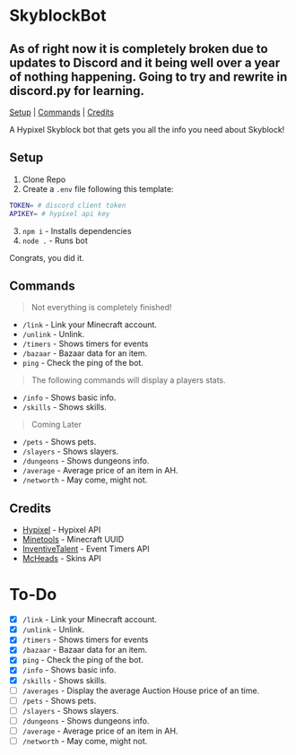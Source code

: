 # SkyblockBot
## As of right now it is completely broken due to updates to Discord and it being well over a year of nothing happening. Going to try and rewrite in discord.py for learning.
[Setup](#setup) | [Commands](#commands) | [Credits](#credits)

A Hypixel Skyblock bot that gets you all the info you need about Skyblock!

## Setup
1. Clone Repo
2. Create a `.env` file following this template:
```sh
TOKEN= # discord client token 
APIKEY= # hypixel api key
```
3. `npm i` - Installs dependencies
4. `node .` - Runs bot

Congrats, you did it.

## Commands
> Not everything is completely finished!
- `/link` - Link your Minecraft account.
- `/unlink` - Unlink.
- `/timers` - Shows timers for events
- `/bazaar` - Bazaar data for an item.
- `ping` - Check the ping of the bot.
> The following commands will display a players stats. 
- `/info` - Shows basic info.
- `/skills` - Shows skills.
> Coming Later
- `/pets` - Shows pets.
- `/slayers` - Shows slayers.
- `/dungeons` - Shows dungeons info.
- `/average` - Average price of an item in AH.
- `/networth` - May come, might not.

## Credits
- [Hypixel](https://api.hypixel.net/) - Hypixel API
- [Minetools](https://api.minetools.eu/) - Minecraft UUID
- [InventiveTalent](https://github.com/InventivetalentDev) - Event Timers API
- [McHeads](https://mc-heads.net/) - Skins API

# To-Do
- [x] `/link` - Link your Minecraft account.
- [x] `/unlink` - Unlink.
- [x] `/timers` - Shows timers for events
- [x] `/bazaar` - Bazaar data for an item.
- [x] `ping` - Check the ping of the bot.
- [x] `/info` - Shows basic info.
- [x] `/skills` - Shows skills.
- [ ] `/averages` - Display the average Auction House price of an time.
- [ ] `/pets` - Shows pets.
- [ ] `/slayers` - Shows slayers.
- [ ] `/dungeons` - Shows dungeons info.
- [ ] `/average` - Average price of an item in AH.
- [ ] `/networth` - May come, might not.
